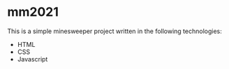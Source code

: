 # mm2021

This is a simple minesweeper project written in the following technologies:
- HTML
- CSS
- Javascript
